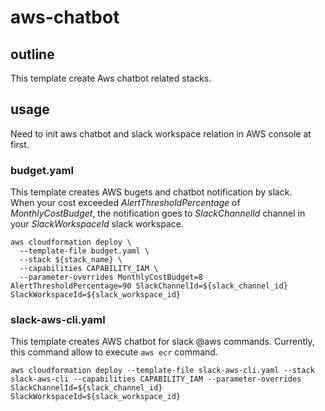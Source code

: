 # aws-chatbot
## outline
This template create Aws chatbot related stacks.

## usage
Need to init aws chatbot and slack workspace relation in AWS console at first.

### budget.yaml
This template creates AWS bugets and chatbot notification by slack.  
When your cost exceeded *AlertThresholdPercentage* of *MonthlyCostBudget*, the notification goes to *SlackChannelId* channel in your *SlackWorkspaceId* slack workspace.

```
aws cloudformation deploy \
  --template-file budget.yaml \
  --stack ${stack_name} \
  --capabilities CAPABILITY_IAM \
  --parameter-overrides MonthlyCostBudget=8 AlertThresholdPercentage=90 SlackChannelId=${slack_channel_id} SlackWorkspaceId=${slack_workspace_id}
```

### slack-aws-cli.yaml
This template creates AWS chatbot for slack @aws commands.
Currently, this command allow to execute `aws ecr` command.

```
aws cloudformation deploy --template-file slack-aws-cli.yaml --stack slack-aws-cli --capabilities CAPABILITY_IAM --parameter-overrides SlackChannelId=${slack_channel_id} SlackWorkspaceId=${slack_workspace_id}
```